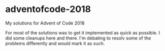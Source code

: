 # adventofcode-2018
My solutions for Advent of Code 2018

For most of the solutions was to get it implemented as quick as possible. I did some cleanups here and there.
I'm debating to resolv some of the problems differently and would mark it as such.
